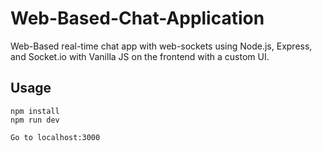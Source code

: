 # Web-Based-Chat-Application

Web-Based real-time chat app with web-sockets using Node.js, Express, and Socket.io with Vanilla JS on the frontend with a custom UI.

## Usage
```
npm install
npm run dev

Go to localhost:3000
```